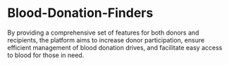 # Blood-Donation-Finders
By providing a comprehensive set of features for both donors and recipients, the platform aims to increase donor participation, ensure efficient management of blood donation drives, and facilitate easy access to blood for those in need.
